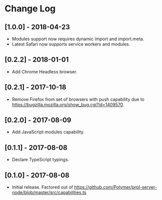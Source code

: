 # Change Log

<!-- ## [Unreleased] -->

## [1.0.0] - 2018-04-23
- Modules support now requires dynamic import and import.meta.
- Latest Safari now supports service workers and modules.

## [0.2.2] - 2018-01-01
- Add Chrome Headless browser.

## [0.2.1] - 2017-10-18
- Remove Firefox from set of browsers with push capability due to https://bugzilla.mozilla.org/show_bug.cgi?id=1409570.

## [0.2.0] - 2017-08-09
- Add JavaScript modules capability.

## [0.1.1] - 2017-08-08
- Declare TypeScript typings.

## [0.1.0] - 2017-08-08
- Initial release. Factored out of https://github.com/Polymer/prpl-server-node/blob/master/src/capabilities.ts
